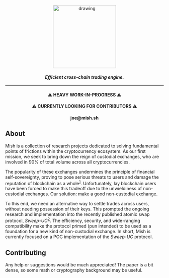 <p align="center">
    <img src="https://drive.google.com/uc?id=1vTKFZxuFOAceoYCWlvE7gK_2Ut0If7wv" alt="drawing" width="200"/>
</p>
<h4 align="center"><em>Efficient cross-chain trading engine.</em></h4>
<hr>
<h4 align="center">⚠️️ HEAVY WORK-IN-PROGRESS  ⚠️️</h4>
<h4 align="center">⚠️️ CURRENTLY LOOKING FOR CONTRIBUTORS  ⚠️️</h4>
<h4 align="center"><a>joe@mish.sh</a>️</h4>

## About

Mish is a collection of research projects dedicated to solving fundamental points of frictions within the cryptocurrency
ecosystem. As our first mission, we seek to bring down the reign of custodial exchanges, who are involved in 90% of
total volume across all cryptocurrencies.

The popularity of these exchanges undermines the principle of financial self-sovereignty, proving to pose
serious threats to users and damage the reputation of blockchain as a
whole<sup><a href="hhttps://www.protocol.com/fintech/ftx-collapse-timeline">1</a></sup>. Unfortunately, lay blockchain
users have been forced to make this tradeoff due to the unwieldiness of non-custodial exchanges. Our solution: make a
good non-custodial exchange.

To this end, we need an alternative way to settle trades across users, without needing possession of their keys. This
prompted the ongoing research and implementation into the recently published atomic swap protocol,
*Sweep-UC*<sup><a href="https://eprint.iacr.org/2022/1605">2</a></sup>. The efficiency, security, and wide-ranging
compatibility make the protocol primed (pun intended) to be used as a foundation for a new kind of non-custodial
exchange. In short, Mish is currently focused on a POC implementation of the *Sweep-UC*
protocol.

## Contributing

Any help or suggestions would be much appreciated! The paper is a bit dense, so some math or cryptography background may
be useful.

